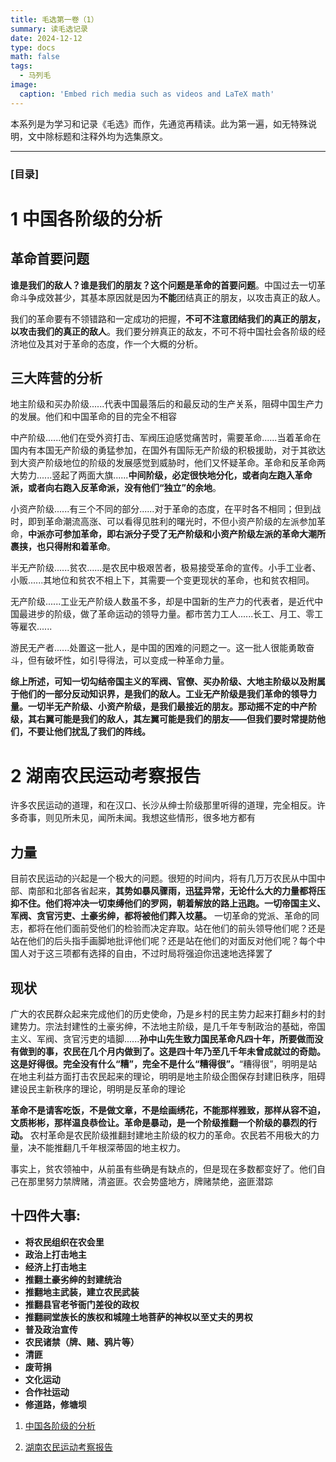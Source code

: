 ```yaml
---
title: 毛选第一卷（1）
summary: 读毛选记录
date: 2024-12-12
type: docs
math: false
tags:
  - 马列毛
image:
  caption: 'Embed rich media such as videos and LaTeX math'
---
```

   本系列是为学习和记录《毛选》而作，先通览再精读。此为第一遍，如无特殊说明，文中除标题和注释外均为选集原文。

---
### [目录]

# 1 中国各阶级的分析

## 革命首要问题
**谁是我们的敌人？谁是我们的朋友？这个问题是革命的首要问题**。中国过去一切革命斗争成效甚少，其基本原因就是因为**不能**团结真正的朋友，以攻击真正的敌人。

我们的革命要有不领错路和一定成功的把握，**不可不注意团结我们的真正的朋友，以攻击我们的真正的敌人**。我们要分辨真正的敌友，不可不将中国社会各阶级的经济地位及其对于革命的态度，作一个大概的分析。

## 三大阵营的分析
地主阶级和买办阶级......代表中国最落后的和最反动的生产关系，阻碍中国生产力的发展。他们和中国革命的目的完全不相容

中产阶级......他们在受外资打击、军阀压迫感觉痛苦时，需要革命......当着革命在国内有本国无产阶级的勇猛参加，在国外有国际无产阶级的积极援助，对于其欲达到大资产阶级地位的阶级的发展感觉到威胁时，他们又怀疑革命。革命和反革命两大势力......竖起了两面大旗......**中间阶级，必定很快地分化，或者向左跑入革命派，或者向右跑入反革命派，没有他们“独立”的余地**。

小资产阶级......有三个不同的部分......对于革命的态度，在平时各不相同；但到战时，即到革命潮流高涨、可以看得见胜利的曙光时，不但小资产阶级的左派参加革命，**中派亦可参加革命，即右派分子受了无产阶级和小资产阶级左派的革命大潮所裹挟，也只得附和着革命**。

半无产阶级......贫农......是农民中极艰苦者，极易接受革命的宣传。小手工业者、小贩......其地位和贫农不相上下，其需要一个变更现状的革命，也和贫农相同。

无产阶级......工业无产阶级人数虽不多，却是中国新的生产力的代表者，是近代中国最进步的阶级，做了革命运动的领导力量。都市苦力工人......长工、月工、零工等雇农......

游民无产者......处置这一批人，是中国的困难的问题之一。这一批人很能勇敢奋斗，但有破坏性，如引导得法，可以变成一种革命力量。



**综上所述，可知一切勾结帝国主义的军阀、官僚、买办阶级、大地主阶级以及附属于他们的一部分反动知识界，是我们的敌人。工业无产阶级是我们革命的领导力量。一切半无产阶级、小资产阶级，是我们最接近的朋友。那动摇不定的中产阶级，其右翼可能是我们的敌人，其左翼可能是我们的朋友——但我们要时常提防他们，不要让他们扰乱了我们的阵线。**

# 2 湖南农民运动考察报告
许多农民运动的道理，和在汉口、长沙从绅士阶级那里听得的道理，完全相反。许多奇事，则见所未见，闻所未闻。我想这些情形，很多地方都有

## 力量

目前农民运动的兴起是一个极大的问题。很短的时间内，将有几万万农民从中国中部、南部和北部各省起来，**其势如暴风骤雨，迅猛异常，无论什么大的力量都将压抑不住。他们将冲决一切束缚他们的罗网，朝着解放的路上迅跑。一切帝国主义、军阀、贪官污吏、土豪劣绅，都将被他们葬入坟墓。** 一切革命的党派、革命的同志，都将在他们面前受他们的检验而决定弃取。站在他们的前头领导他们呢？还是站在他们的后头指手画脚地批评他们呢？还是站在他们的对面反对他们呢？每个中国人对于这三项都有选择的自由，不过时局将强迫你迅速地选择罢了

## 现状

广大的农民群众起来完成他们的历史使命，乃是乡村的民主势力起来打翻乡村的封建势力。宗法封建性的土豪劣绅，不法地主阶级，是几千年专制政治的基础，帝国主义、军阀、贪官污吏的墙脚......**孙中山先生致力国民革命凡四十年，所要做而没有做到的事，农民在几个月内做到了。这是四十年乃至几千年未曾成就过的奇勋。这是好得很。完全没有什么“糟”，完全不是什么“糟得很”。**“糟得很”，明明是站在地主利益方面打击农民起来的理论，明明是地主阶级企图保存封建旧秩序，阻碍建设民主新秩序的理论，明明是反革命的理论

**革命不是请客吃饭，不是做文章，不是绘画绣花，不能那样雅致，那样从容不迫，文质彬彬，那样温良恭俭让。革命是暴动，是一个阶级推翻一个阶级的暴烈的行动。** 农村革命是农民阶级推翻封建地主阶级的权力的革命。农民若不用极大的力量，决不能推翻几千年根深蒂固的地主权力。

事实上，贫农领袖中，从前虽有些确是有缺点的，但是现在多数都变好了。他们自己在那里努力禁牌赌，清盗匪。农会势盛地方，牌赌禁绝，盗匪潜踪

## 十四件大事: 
- **将农民组织在农会里**
- **政治上打击地主**
- **经济上打击地主**
- **推翻土豪劣绅的封建统治**
- **推翻地主武装，建立农民武装**
- **推翻县官老爷衙门差役的政权**
- **推翻祠堂族长的族权和城隍土地菩萨的神权以至丈夫的男权**
- **普及政治宣传**
- **农民诸禁（牌、赌、鸦片等）**
- **清匪**
- **废苛捐**
- **文化运动**
- **合作社运动**
- **修道路，修塘坝**

1. [中国各阶级的分析](写于1925年12月，是为反对当时党内存在着的两种倾向——右倾机会主义和“左”倾机会主义而写。右倾只顾与国民党合作，“左”倾则只依靠工人，两派都忘记了中国最广泛、力量最大的同盟军——农民。此文便找到了中国革命所需要的力量！ "中国各阶级的分析")

2. [湖南农民运动考察报告](写于1927年3月，是为解答当时对农民革命运动的各种不解和责难而写。教员深入湖南长沙周边五个县进行实地考察，发现了农民运动的生机和先进的方面，正确认识了农民运动总体情势，为其后发展农民运动以及“农村包围城市”开辟了道路。 "湖南农民运动考察报告")
